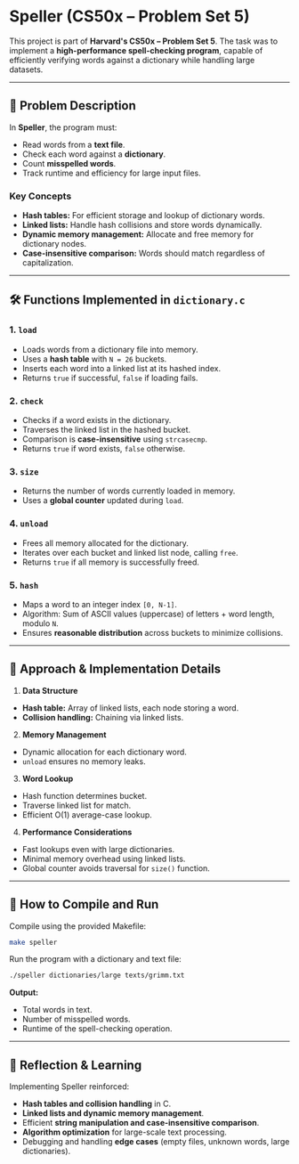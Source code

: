 # Speller (CS50x – Problem Set 5)

This project is part of **Harvard's CS50x – Problem Set 5**.
The task was to implement a **high-performance spell-checking program**, capable of efficiently verifying words against a dictionary while handling large datasets.

---

## 📌 Problem Description

In **Speller**, the program must:

* Read words from a **text file**.
* Check each word against a **dictionary**.
* Count **misspelled words**.
* Track runtime and efficiency for large input files.

### Key Concepts

* **Hash tables:** For efficient storage and lookup of dictionary words.
* **Linked lists:** Handle hash collisions and store words dynamically.
* **Dynamic memory management:** Allocate and free memory for dictionary nodes.
* **Case-insensitive comparison:** Words should match regardless of capitalization.

---

## 🛠️ Functions Implemented in `dictionary.c`

### 1. `load`

* Loads words from a dictionary file into memory.
* Uses a **hash table** with `N = 26` buckets.
* Inserts each word into a linked list at its hashed index.
* Returns `true` if successful, `false` if loading fails.

### 2. `check`

* Checks if a word exists in the dictionary.
* Traverses the linked list in the hashed bucket.
* Comparison is **case-insensitive** using `strcasecmp`.
* Returns `true` if word exists, `false` otherwise.

### 3. `size`

* Returns the number of words currently loaded in memory.
* Uses a **global counter** updated during `load`.

### 4. `unload`

* Frees all memory allocated for the dictionary.
* Iterates over each bucket and linked list node, calling `free`.
* Returns `true` if all memory is successfully freed.

### 5. `hash`

* Maps a word to an integer index `[0, N-1]`.
* Algorithm: Sum of ASCII values (uppercase) of letters + word length, modulo `N`.
* Ensures **reasonable distribution** across buckets to minimize collisions.

---

## 🔹 Approach & Implementation Details

1. **Data Structure**

* **Hash table:** Array of linked lists, each node storing a word.
* **Collision handling:** Chaining via linked lists.

2. **Memory Management**

* Dynamic allocation for each dictionary word.
* `unload` ensures no memory leaks.

3. **Word Lookup**

* Hash function determines bucket.
* Traverse linked list for match.
* Efficient O(1) average-case lookup.

4. **Performance Considerations**

* Fast lookups even with large dictionaries.
* Minimal memory overhead using linked lists.
* Global counter avoids traversal for `size()` function.

---

## 🚀 How to Compile and Run

Compile using the provided Makefile:

```bash
make speller
```

Run the program with a dictionary and text file:

```bash
./speller dictionaries/large texts/grimm.txt
```

**Output:**

* Total words in text.
* Number of misspelled words.
* Runtime of the spell-checking operation.

---

## 📝 Reflection & Learning

Implementing Speller reinforced:

* **Hash tables and collision handling** in C.
* **Linked lists and dynamic memory management**.
* Efficient **string manipulation and case-insensitive comparison**.
* **Algorithm optimization** for large-scale text processing.
* Debugging and handling **edge cases** (empty files, unknown words, large dictionaries).